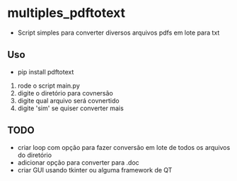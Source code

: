 # multiples_pdftotext

- Script simples para converter diversos arquivos pdfs em lote para txt

## Uso

- pip install pdftotext

1. rode o script main.py
2. digite o diretório para covnersão
3. digite qual arquivo será covnertido
4. digite 'sim' se quiser converter mais

## TODO

- criar loop com opção para fazer conversão em lote de todos os arquivos do diretório 
- adicionar opção para converter para .doc
- criar GUI usando tkinter ou alguma framework de QT
